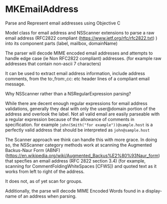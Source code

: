 # MKEmailAddress
Parse and Represent email addresses using Objective C

Model class for email address and NSScanner extensions to parse a raw email address (RFC2822 compliant  (https://www.ietf.org/rfc/rfc2822.txt) ) into its component parts (label, mailbox, domainName)

The parser will decode MIME encoded email addresses and attempts to handle edge case (ie Non RFC2822 compliant) addresses. (for example raw addresses that contain non-ascii 7 characters)

It can be used to extract email address information, include address comments, from the to:,from:,cc: etc header lines of a compliant email message.


Why NSScanner rather than a NSRegularExpression parsing?

While there are decent enough regular expressions for email address validations, generally they deal with only the user@domain portion of the address and overlook the label.
Not all valid email are easily parseable with a regular expression because of the allowance of comments in specification.
for example `john(Smith("for example"))@sample.host` is a perfectly valid address that should be interpreted as `john@sample.host`

The Scanner approach we think can handle this with more grace.  In doing so, the NSScanner category methods work at scanning the Augmented Backus-Naur Form (ABNF) (https://en.wikipedia.org/wiki/Augmented_Backus%E2%80%93Naur_form)
that specfies an email address (RFC 2822 section 3.4) (for example, scanning for CommentFoldingWhiteSpaces [CFWS]) and quoted text as it works from left to right of the address.

It does not, as of yet scan for groups.

Additionally, the parse will decode MIME Encoded Words found in a display-name of an address when parsing.


